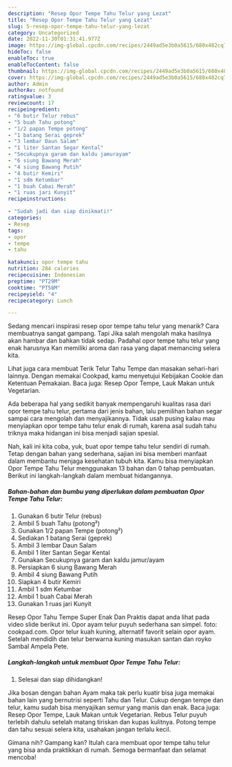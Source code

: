 ```yaml
---
description: "Resep Opor Tempe Tahu Telur yang Lezat"
title: "Resep Opor Tempe Tahu Telur yang Lezat"
slug: 5-resep-opor-tempe-tahu-telur-yang-lezat
category: Uncategorized
date: 2022-11-30T01:31:41.977Z
image: https://img-global.cpcdn.com/recipes/2449ad5e3b0a5615/680x482cq70/opor-tempe-tahu-telur-foto-resep-utama.jpg
hideToc: false
enableToc: true
enableTocContent: false
thumbnail: https://img-global.cpcdn.com/recipes/2449ad5e3b0a5615/680x482cq70/opor-tempe-tahu-telur-foto-resep-utama.jpg
cover: https://img-global.cpcdn.com/recipes/2449ad5e3b0a5615/680x482cq70/opor-tempe-tahu-telur-foto-resep-utama.jpg
author: Admin
authorAv: notfound
ratingvalue: 3
reviewcount: 17
recipeingredient:
- "6 butir Telur rebus"
- "5 buah Tahu potong"
- "1/2 papan Tempe potong"
- "1 batang Serai geprek"
- "3 lembar Daun Salam"
- "1 liter Santan Segar Kental"
- "Secukupnya garam dan kaldu jamurayam"
- "6 siung Bawang Merah"
- "4 siung Bawang Putih"
- "4 butir Kemiri"
- "1 sdm Ketumbar"
- "1 buah Cabai Merah"
- "1 ruas jari Kunyit"
recipeinstructions:

- "Sudah jadi dan siap dinikmati!"
categories:
- Resep
tags:
- opor
- tempe
- tahu

katakunci: opor tempe tahu 
nutrition: 284 calories
recipecuisine: Indonesian
preptime: "PT29M"
cooktime: "PT58M"
recipeyield: "4"
recipecategory: Lunch

---
```



Sedang mencari inspirasi resep opor tempe tahu telur yang menarik? Cara membuatnya sangat gampang. Tapi Jika salah mengolah maka hasilnya akan hambar dan bahkan tidak sedap. Padahal opor tempe tahu telur yang enak harusnya Kan memiliki aroma dan rasa yang dapat memancing selera kita.


Lihat juga cara membuat Terik Telur Tahu Tempe dan masakan sehari-hari lainnya. Dengan memakai Cookpad, kamu menyetujui Kebijakan Cookie dan Ketentuan Pemakaian. Baca juga: Resep Opor Tempe, Lauk Makan untuk Vegetarian.

Ada beberapa hal yang sedikit banyak mempengaruhi kualitas rasa dari opor tempe tahu telur, pertama dari jenis bahan, lalu pemilihan bahan segar sampai cara mengolah dan menyajikannya. Tidak usah pusing kalau mau menyiapkan opor tempe tahu telur enak di rumah, karena asal sudah tahu triknya maka hidangan ini bisa menjadi sajian spesial.


Nah, kali ini kita coba, yuk, buat opor tempe tahu telur sendiri di rumah. Tetap dengan bahan yang sederhana, sajian ini bisa memberi manfaat dalam membantu menjaga kesehatan tubuh kita. Kamu bisa menyiapkan Opor Tempe Tahu Telur menggunakan 13 bahan dan 0 tahap pembuatan. Berikut ini langkah-langkah dalam membuat hidangannya.

<!--inarticleads1-->

##### Bahan-bahan dan bumbu yang diperlukan dalam pembuatan Opor Tempe Tahu Telur:

1. Gunakan 6 butir Telur (rebus)
1. Ambil 5 buah Tahu (potong²)
1. Gunakan 1/2 papan Tempe (potong²)
1. Sediakan 1 batang Serai (geprek)
1. Ambil 3 lembar Daun Salam
1. Ambil 1 liter Santan Segar Kental
1. Gunakan Secukupnya garam dan kaldu jamur/ayam
1. Persiapkan 6 siung Bawang Merah
1. Ambil 4 siung Bawang Putih
1. Siapkan 4 butir Kemiri
1. Ambil 1 sdm Ketumbar
1. Ambil 1 buah Cabai Merah
1. Gunakan 1 ruas jari Kunyit


Resep Opor Tahu Tempe Super Enak Dan Praktis dapat anda lihat pada video slide berikut ini. Opor ayam telur puyuh sederhana san simpel. foto: cookpad.com. Opor telur kuah kuning, alternatif favorit selain opor ayam. Setelah mendidih dan telur berwarna kuning masukan santan dan royko Sambal Ampela Pete. 

<!--inarticleads2-->

##### Langkah-langkah untuk membuat Opor Tempe Tahu Telur:


1. Selesai dan siap dihidangkan!

Jika bosan dengan bahan Ayam maka tak perlu kuatir bisa juga memakai bahan lain yang bernutrisi seperti Tahu dan Telur. Cukup dengan tempe dan telur, kamu sudah bisa menyajikan semur yang manis dan enak. Baca juga: Resep Opor Tempe, Lauk Makan untuk Vegetarian. Rebus Telur puyuh terlebih dahulu setelah matang tiriskan dan kupas kulitnya. Potong tempe dan tahu sesuai selera kita, usahakan jangan terlalu kecil. 

Gimana nih? Gampang kan? Itulah cara membuat opor tempe tahu telur yang bisa anda praktikkan di rumah. Semoga bermanfaat dan selamat mencoba!
